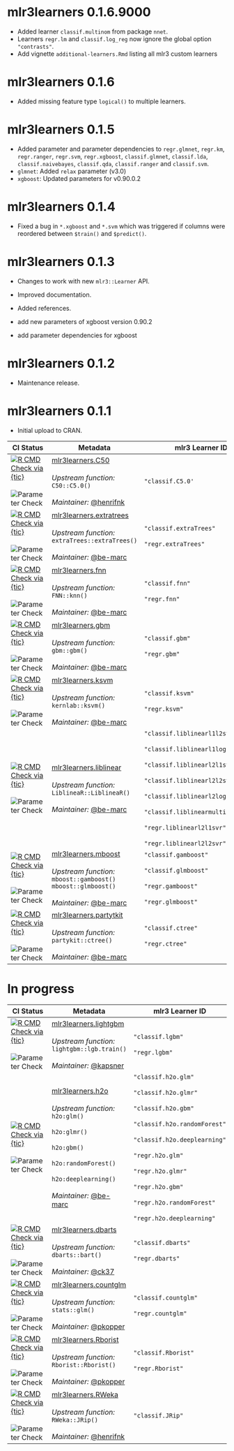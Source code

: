 # mlr3learners 0.1.6.9000

- Added learner `classif.multinom` from package `nnet`.
- Learners `regr.lm` and `classif.log_reg` now ignore the global option
  `"contrasts"`.
- Add vignette `additional-learners.Rmd` listing all mlr3 custom learners

# mlr3learners 0.1.6

- Added missing feature type `logical()` to multiple learners.

# mlr3learners 0.1.5

- Added parameter and parameter dependencies to `regr.glmnet`, `regr.km`,
  `regr.ranger`, `regr.svm`, `regr.xgboost`, `classif.glmnet`, `classif.lda`,
  `classif.naivebayes`, `classif.qda`, `classif.ranger` and `classif.svm`.
- `glmnet`: Added `relax` parameter (v3.0)
- `xgboost`: Updated parameters for v0.90.0.2

# mlr3learners 0.1.4

- Fixed a bug in `*.xgboost` and `*.svm` which was triggered if columns
  were reordered between `$train()` and `$predict()`.

# mlr3learners 0.1.3

- Changes to work with new `mlr3::Learner` API.
- Improved documentation.
- Added references.

- add new parameters of xgboost version 0.90.2
- add parameter dependencies for xgboost

# mlr3learners 0.1.2

- Maintenance release.

# mlr3learners 0.1.1

- Initial upload to CRAN.

| CI Status                                                                                                                                                                                                                                                                                                                                                      | Metadata                                                                                                                                                                                                                                                        | mlr3 Learner ID                                                                                                                                                                                                                                                                                          |
| -------------------------------------------------------------------------------------------------------------------------------------------------------------------------------------------------------------------------------------------------------------------------------------------------------------------------------------------------------------- | --------------------------------------------------------------------------------------------------------------------------------------------------------------------------------------------------------------------------------------------------------------- | -------------------------------------------------------------------------------------------------------------------------------------------------------------------------------------------------------------------------------------------------------------------------------------------------------- |
| [![R CMD Check via {tic}](https://github.com/mlr3learners/mlr3learners.C50/workflows/R%20CMD%20Check%20via%20{tic}/badge.svg?branch=master)](https://github.com/mlr3learners/mlr3learners.C50/actions) <br> <br> ![Parameter Check](https://github.com/mlr3learners/mlr3learners.C50/workflows/Parameter%20Check/badge.svg?branch=master)                      |  [mlr3learners.C50](https://github.com/mlr3learners/mlr3learners.C50) <br><br> <i>Upstream function:</i> `C50::C5.0()` <br><br> <i>Maintainer:</i> [\@henrifnk](https://github.com/henrifnk)                                      | `"classif.C5.0'`                                                                                                                                                                                                                                                                                         |
| [![R CMD Check via {tic}](https://github.com/mlr3learners/mlr3learners.extraTrees/workflows/R%20CMD%20Check%20via%20{tic}/badge.svg?branch=master)](https://github.com/mlr3learners/mlr3learners.extraTrees/actions) <br> <br> ![Parameter Check](https://github.com/mlr3learners/mlr3learners.extraTrees/workflows/Parameter%20Check/badge.svg?branch=master) |  [mlr3learners.extratrees](https://github.com/mlr3learners/mlr3learners.extratrees) <br><br> <i>Upstream function:</i> `extraTrees::extraTrees()` <br><br> <i>Maintainer:</i> [\@be-marc](https://github.com/be-marc)             | `"classif.extraTrees"` <br><br> `"regr.extraTrees"`                                                                                                                                                                                                                                                      |
| [![R CMD Check via {tic}](https://github.com/mlr3learners/mlr3learners.FNN/workflows/R%20CMD%20Check%20via%20{tic}/badge.svg?branch=master)](https://github.com/mlr3learners/mlr3learners.FNN/actions) <br> <br> ![Parameter Check](https://github.com/mlr3learners/mlr3learners.FNN/workflows/Parameter%20Check/badge.svg?branch=master)                      |  [mlr3learners.fnn](https://github.com/mlr3learners/mlr3learners.fnn) <br><br> <i>Upstream function:</i> `FNN::knn()` <br><br> <i>Maintainer:</i> [\@be-marc](https://github.com/be-marc)                                         | `"classif.fnn"` <br><br> `"regr.fnn"`                                                                                                                                                                                                                                                                    |
| [![R CMD Check via {tic}](https://github.com/mlr3learners/mlr3learners.gbm/workflows/R%20CMD%20Check%20via%20{tic}/badge.svg?branch=master)](https://github.com/mlr3learners/mlr3learners.gbm/actions) <br> <br> ![Parameter Check](https://github.com/mlr3learners/mlr3learners.gbm/workflows/Parameter%20Check/badge.svg?branch=master)                      |  [mlr3learners.gbm](https://github.com/mlr3learners/mlr3learners.gbm)<br><br> <i>Upstream function:</i> `gbm::gbm()` <br><br> <i>Maintainer:</i> [\@be-marc](https://github.com/be-marc)                                          | `"classif.gbm"` <br><br> `"regr.gbm"`                                                                                                                                                                                                                                                                    |
| [![R CMD Check via {tic}](https://github.com/mlr3learners/mlr3learners.kernlab/workflows/R%20CMD%20Check%20via%20{tic}/badge.svg?branch=master)](https://github.com/mlr3learners/mlr3learners.kernlab/actions) <br> <br> ![Parameter Check](https://github.com/mlr3learners/mlr3learners.kernlab/workflows/Parameter%20Check/badge.svg?branch=master)          |  [mlr3learners.ksvm](https://github.com/mlr3learners/mlr3learners.ksvm) <br><br> <i>Upstream function:</i> `kernlab::ksvm()` <br><br> <i>Maintainer:</i> [\@be-marc](https://github.com/be-marc)                                  | `"classif.ksvm"` <br><br> `"regr.ksvm"`                                                                                                                                                                                                                                                                  |
| [![R CMD Check via {tic}](https://github.com/mlr3learners/mlr3learners.liblinear/workflows/R%20CMD%20Check%20via%20{tic}/badge.svg?branch=master)](https://github.com/mlr3learners/mlr3learners.liblinear/actions) <br> <br> ![Parameter Check](https://github.com/mlr3learners/mlr3learners.liblinear/workflows/Parameter%20Check/badge.svg?branch=master)    |  [mlr3learners.liblinear](https://github.com/mlr3learners/mlr3learners.liblinear) <br><br> <i>Upstream function:</i> `LiblineaR::LiblineaR()` <br><br> <i>Maintainer:</i> [\@be-marc](https://github.com/be-marc)                 | `"classif.liblinearl1l2svc"` <br><br> `"classif.liblinearl1logreg"` <br><br> `"classif.liblinearl2l1svc"` <br><br> `"classif.liblinearl2l2svc"` <br><br> `"classif.liblinearl2logreg"` <br><br> `"classif.liblinearmulticlasssvc"` <br><br> `"regr.liblinearl2l1svr"` <br><br> `"regr.liblinearl2l2svr"` |
| [![R CMD Check via {tic}](https://github.com/mlr3learners/mlr3learners.mboost/workflows/R%20CMD%20Check%20via%20{tic}/badge.svg?branch=master)](https://github.com/mlr3learners/mlr3learners.mboost/actions) <br> <br> ![Parameter Check](https://github.com/mlr3learners/mlr3learners.mboost/workflows/Parameter%20Check/badge.svg?branch=master)             |  [mlr3learners.mboost](https://github.com/mlr3learners/mlr3learners.mboost) <br><br> <i>Upstream function:</i> `mboost::gamboost()` <br> `mboost::glmboost()` <br><br> <i>Maintainer:</i> [\@be-marc](https://github.com/be-marc) | `"classif.gamboost"` <br><br> `"classif.glmboost"` <br><br> `"regr.gamboost"` <br><br> `"regr.glmboost"`                                                                                                                                                                                                 |  |  |
| [![R CMD Check via {tic}](https://github.com/mlr3learners/mlr3learners.partykit/workflows/R%20CMD%20Check%20via%20{tic}/badge.svg?branch=master)](https://github.com/mlr3learners/mlr3learners.partykit/actions) <br> <br> ![Parameter Check](https://github.com/mlr3learners/mlr3learners.partykit/workflows/Parameter%20Check/badge.svg?branch=master)       |  [mlr3learners.partytkit](https://github.com/mlr3learners/mlr3learners.partykit) <br><br> <i>Upstream function:</i> `partykit::ctree()` <br><br> <i>Maintainer:</i> [\@be-marc](https://github.com/be-marc)                       | `"classif.ctree"` <br><br> `"regr.ctree"`                                                                                                                                                                                                                                                                |

# In progress

| CI Status                                                                                                                                                                                                                                                                                                                                                | Metadata                                                                                                                                                                                                                                                                                                                           | mlr3 Learner ID                                                                                                                                                                                                                                                                                                |
| -------------------------------------------------------------------------------------------------------------------------------------------------------------------------------------------------------------------------------------------------------------------------------------------------------------------------------------------------------- | ---------------------------------------------------------------------------------------------------------------------------------------------------------------------------------------------------------------------------------------------------------------------------------------------------------------------------------- | -------------------------------------------------------------------------------------------------------------------------------------------------------------------------------------------------------------------------------------------------------------------------------------------------------------- |
| [![R CMD Check via {tic}](https://github.com/mlr3learners/mlr3learners.lightgbm/workflows/R%20CMD%20Check%20via%20{tic}/badge.svg?branch=master)](https://github.com/mlr3learners/mlr3learners.lightgbm/actions) <br> <br> ![Parameter Check](https://github.com/mlr3learners/mlr3learners.lightgbm/workflows/Parameter%20Check/badge.svg?branch=master) |  [mlr3learners.lightgbm](https://github.com/mlr3learners/mlr3learners.lightgbm) <br><br> <i>Upstream function:</i> <br> `lightgbm::lgb.train()` <br><br> <i>Maintainer:</i> [\@kapsner](https://github.com/kapsner)                                                                                  | `"classif.lgbm"` <br><br> `"regr.lgbm"`                                                                                                                                                                                                                                                                        |
| [![R CMD Check via {tic}](https://github.com/mlr3learners/mlr3learners.h2o/workflows/R%20CMD%20Check%20via%20{tic}/badge.svg?branch=master)](https://github.com/mlr3learners/mlr3learners.h2o/actions) <br> <br> ![Parameter Check](https://github.com/mlr3learners/mlr3learners.h2o/workflows/Parameter%20Check/badge.svg?branch=master)                |  [mlr3learners.h2o](https://github.com/mlr3learners/mlr3learners.h2o) <br><br> <i>Upstream function:</i> <br> `h2o:glm()` <br><br> `h2o:glmr()` <br><br> `h2o:gbm()` <br><br> `h2o:randomForest()` <br><br> `h2o:deeplearning()` <br><br> <i>Maintainer:</i> [\@be-marc](https://github.com/be-marc) | `"classif.h2o.glm"` <br><br> `"classif.h2o.glmr"` <br><br> `"classif.h2o.gbm"` <br><br> `"classif.h2o.randomForest"` <br><br> `"classif.h2o.deeplearning"` <br><br> `"regr.h2o.glm"`<br><br> `"regr.h2o.glmr"` <br><br> `"regr.h2o.gbm"` <br><br> `"regr.h2o.randomForest"` <br><br> `"regr.h2o.deeplearning"` |
| [![R CMD Check via {tic}](https://github.com/mlr3learners/mlr3learners.dbarts/workflows/R%20CMD%20Check%20via%20{tic}/badge.svg?branch=master)](https://github.com/mlr3learners/mlr3learners.dbarts/actions) <br> <br> ![Parameter Check](https://github.com/mlr3learners/mlr3learners.dbarts/workflows/Parameter%20Check/badge.svg?branch=master)       |  [mlr3learners.dbarts](https://github.com/mlr3learners/mlr3learners.dbarts) <br><br> <i>Upstream function:</i> `dbarts::bart()` <br><br> <i>Maintainer:</i> [\@ck37](https://github.com/ck37)                                                                                                        | `"classif.dbarts"` <br><br> `"regr.dbarts"`                                                                                                                                                                                                                                                                    |
| [![R CMD Check via {tic}](https://github.com/mlr3learners/mlr3learners.countglm/workflows/R%20CMD%20Check%20via%20{tic}/badge.svg?branch=master)](https://github.com/mlr3learners/mlr3learners.countglm/actions) <br> <br> ![Parameter Check](https://github.com/mlr3learners/mlr3learners.countglm/workflows/Parameter%20Check/badge.svg?branch=master) |  [mlr3learners.countglm](https://github.com/mlr3learners/mlr3learners.countglm) <br><br> <i>Upstream function:</i> `stats::glm()` <br><br> <i>Maintainer:</i> [\@pkopper](https://github.com/pkopper)                                                                                                | `"classif.countglm"`<br><br> `"regr.countglm"`                                                                                                                                                                                                                                                                 |
| [![R CMD Check via {tic}](https://github.com/mlr3learners/mlr3learners.Rborist/workflows/R%20CMD%20Check%20via%20{tic}/badge.svg?branch=master)](https://github.com/mlr3learners/mlr3learners.Rborist/actions) <br> <br> ![Parameter Check](https://github.com/mlr3learners/mlr3learners.Rborist/workflows/Parameter%20Check/badge.svg?branch=master)    |  [mlr3learners.Rborist](https://github.com/mlr3learners/mlr3learners.Rborist) <br><br> <i>Upstream function:</i> `Rborist::Rborist()` <br><br> <i>Maintainer:</i> [\@pkopper](https://github.com/pkopper)                                                                                            | `"classif.Rborist"` <br><br> `"regr.Rborist"`                                                                                                                                                                                                                                                                  |
| [![R CMD Check via {tic}](https://github.com/mlr3learners/mlr3learners.RWeka/workflows/R%20CMD%20Check%20via%20{tic}/badge.svg?branch=master)](https://github.com/mlr3learners/mlr3learners.RWeka/actions) <br> <br> ![Parameter Check](https://github.com/mlr3learners/mlr3learners.RWeka/workflows/Parameter%20Check/badge.svg?branch=master)          |  [mlr3learners.RWeka](https://github.com/henrifnk/mlr3learners.RWeka) <br><br> <i>Upstream function:</i> `RWeka::JRip()` <br><br> <i>Maintainer:</i> [\@henrifnk](https://github.com/henrifnk)                                                                                                       | `"classif.JRip"`                                                                                                                                                                                                                                                                                               |
